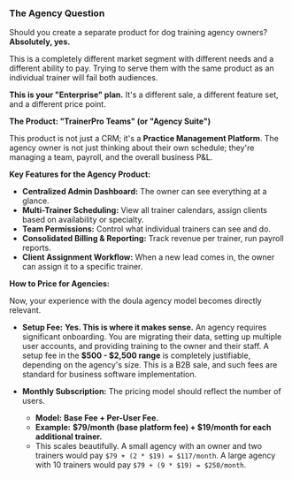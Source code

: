 ### The Agency Question

Should you create a separate product for dog training agency owners? **Absolutely, yes.**

This is a completely different market segment with different needs and a different ability to pay. Trying to serve them with the same product as an individual trainer will fail both audiences.

**This is your "Enterprise" plan.** It's a different sale, a different feature set, and a different price point.

**The Product: "TrainerPro Teams" (or "Agency Suite")**

This product is not just a CRM; it's a **Practice Management Platform**. The agency owner is not just thinking about their own schedule; they're managing a team, payroll, and the overall business P&L.

**Key Features for the Agency Product:**

*   **Centralized Admin Dashboard:** The owner can see everything at a glance.
*   **Multi-Trainer Scheduling:** View all trainer calendars, assign clients based on availability or specialty.
*   **Team Permissions:** Control what individual trainers can see and do.
*   **Consolidated Billing & Reporting:** Track revenue per trainer, run payroll reports.
*   **Client Assignment Workflow:** When a new lead comes in, the owner can assign it to a specific trainer.

**How to Price for Agencies:**

Now, your experience with the doula agency model becomes directly relevant.

*   **Setup Fee:** **Yes. This is where it makes sense.** An agency requires significant onboarding. You are migrating their data, setting up multiple user accounts, and providing training to the owner and their staff. A setup fee in the **$500 - $2,500 range** is completely justifiable, depending on the agency's size. This is a B2B sale, and such fees are standard for business software implementation.

*   **Monthly Subscription:** The pricing model should reflect the number of users.
    *   **Model:** **Base Fee + Per-User Fee.**
    *   **Example:** **$79/month (base platform fee) + $19/month for each additional trainer.**
    *   This scales beautifully. A small agency with an owner and two trainers would pay `$79 + (2 * $19) = $117/month`. A large agency with 10 trainers would pay `$79 + (9 * $19) = $250/month`.